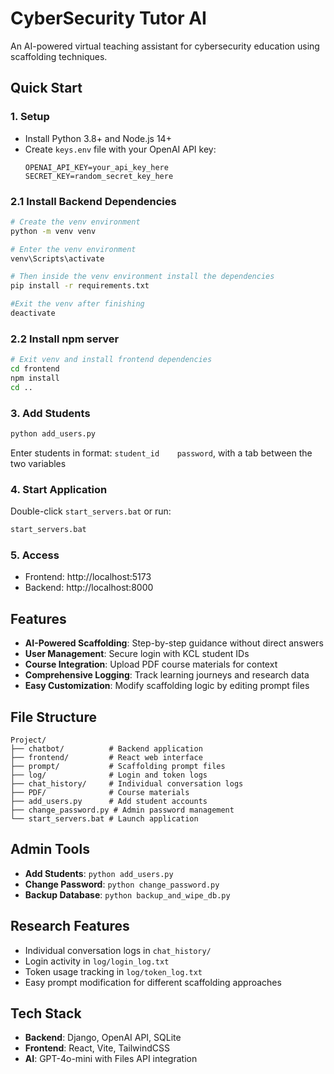 # CyberSecurity Tutor AI

An AI-powered virtual teaching assistant for cybersecurity education using scaffolding techniques.

## Quick Start

### 1. Setup
- Install Python 3.8+ and Node.js 14+
- Create `keys.env` file with your OpenAI API key:
  ```
  OPENAI_API_KEY=your_api_key_here
  SECRET_KEY=random_secret_key_here
  ```

### 2.1 Install Backend Dependencies
```bash
# Create the venv environment
python -m venv venv

# Enter the venv environment
venv\Scripts\activate

# Then inside the venv environment install the dependencies
pip install -r requirements.txt

#Exit the venv after finishing
deactivate
```

### 2.2 Install npm server
```bash
# Exit venv and install frontend dependencies
cd frontend
npm install
cd ..
```

### 3. Add Students
```bash
python add_users.py
```
Enter students in format: `student_id    password`, with a tab between the two variables

### 4. Start Application
Double-click `start_servers.bat` or run:
```bash
start_servers.bat
```

### 5. Access
- Frontend: http://localhost:5173
- Backend: http://localhost:8000

## Features

- **AI-Powered Scaffolding**: Step-by-step guidance without direct answers
- **User Management**: Secure login with KCL student IDs
- **Course Integration**: Upload PDF course materials for context
- **Comprehensive Logging**: Track learning journeys and research data
- **Easy Customization**: Modify scaffolding logic by editing prompt files

## File Structure

```
Project/
├── chatbot/          # Backend application
├── frontend/         # React web interface
├── prompt/           # Scaffolding prompt files
├── log/              # Login and token logs
├── chat_history/     # Individual conversation logs
├── PDF/              # Course materials
├── add_users.py      # Add student accounts
├── change_password.py # Admin password management
└── start_servers.bat # Launch application
```

## Admin Tools

- **Add Students**: `python add_users.py`
- **Change Password**: `python change_password.py`
- **Backup Database**: `python backup_and_wipe_db.py`

## Research Features

- Individual conversation logs in `chat_history/`
- Login activity in `log/login_log.txt`
- Token usage tracking in `log/token_log.txt`
- Easy prompt modification for different scaffolding approaches

## Tech Stack

- **Backend**: Django, OpenAI API, SQLite
- **Frontend**: React, Vite, TailwindCSS
- **AI**: GPT-4o-mini with Files API integration 
